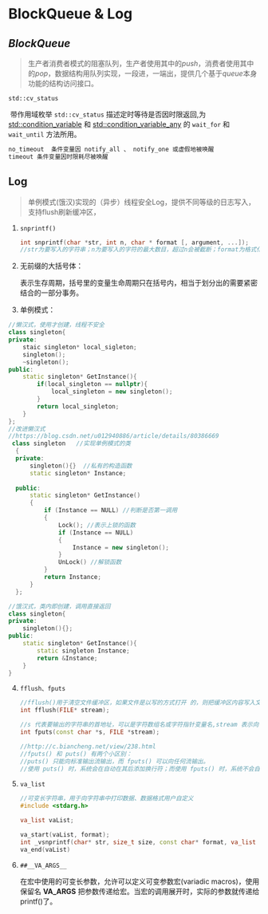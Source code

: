 # BlockQueue & Log

## *BlockQueue*

> 生产者消费者模式的阻塞队列，生产者使用其中的*push*，消费者使用其中的*pop*，数据结构用队列实现，一段进，一端出，提供几个基于*queue*本身功能的结构访问接口。

`std::cv_status`

​	带作用域枚举 `std::cv_status` 描述定时等待是否因时限返回,为 [std::condition_variable](https://www.apiref.com/cpp-zh/cpp/thread/condition_variable.html) 和 [std::condition_variable_any](https://www.apiref.com/cpp-zh/cpp/thread/condition_variable_any.html) 的 `wait_for` 和 `wait_until` 方法所用。

```c++
no_timeout	条件变量因 notify_all 、 notify_one 或虚假地被唤醒
timeout	条件变量因时限耗尽被唤醒
```

## Log

> 单例模式(饿汉)实现的（异步）线程安全Log，提供不同等级的日志写入，支持flush刷新缓冲区，

1. `snprintf()`

   ```c++
   int snprintf(char *str, int n, char * format [, argument, ...]);
   //str为要写入的字符串；n为要写入的字符的最大数目，超过n会被截断；format为格式化字符串，与printf()函数相同；argument为变量。
   ```

2. 无前缀的大括号体：

   表示生存周期，括号里的变量生命周期只在括号内，相当于划分出的需要紧密结合的一部分事务。

3. 单例模式：

```c++
//懒汉式，使用才创建，线程不安全
class singleton{
private:
    staic singleton* local_sigleton;
    singleton();
    ~singleton();
public:
    static singleton* GetInstance(){
        if(local_singleton == nullptr){
            local_singleton = new singleton();
        }
        return local_singleton;
    }
};
//改进懒汉式 
//https://blog.csdn.net/u012940886/article/details/80386669
 class singleton   //实现单例模式的类  
  {  
  private:  
      singleton(){}  //私有的构造函数  
      static singleton* Instance;  
        
  public:  
      static singleton* GetInstance()  
      {  
          if (Instance == NULL) //判断是否第一调用  
          {   
              Lock(); //表示上锁的函数  
              if (Instance == NULL)  
              {  
                  Instance = new singleton();  
              }  
              UnLock() //解锁函数  
          }             
          return Instance;  
      }  
  };  

//饿汉式，类内即创建，调用直接返回
class singleton{
private:
    singleton(){};
public:
    static singleton* GetInstance(){
        static singleton Instance;
        return &Instance;
    }
}
```

4. `fflush、fputs`

   ```c++
   //fflush()用于清空文件缓冲区，如果文件是以写的方式打开 的，则把缓冲区内容写入文件。其原型为：
   int fflush(FILE* stream);
   
   //s 代表要输出的字符串的首地址，可以是字符数组名或字符指针变量名,stream 表示向何种流中输出，可以是标准输出流 stdout，也可以是文件流
   int fputs(const char *s, FILE *stream);
   
   //http://c.biancheng.net/view/238.html
   //fputs() 和 puts() 有两个小区别：
   //puts() 只能向标准输出流输出，而 fputs() 可以向任何流输出。
   //使用 puts() 时，系统会在自动在其后添加换行符；而使用 fputs() 时，系统不会自动添加换行符。
   ```

5. `va_list`

   ```c++
   //可变长字符串，用于向字符串中打印数据、数据格式用户自定义
   #include <stdarg.h>
   
   va_list vaList;
   
   va_start(vaList, format);
   int _vsnprintf(char* str, size_t size, const char* format, va_list ap);
   va_end(vaList)
   ```

6. `##__VA_ARGS__`

   在宏中使用的可变长参数，允许可以定义可变参数宏(variadic macros)，使用保留名 __VA_ARGS__ 把参数传递给宏。当宏的调用展开时，实际的参数就传递给 printf()了。